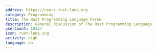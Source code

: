```yaml
---
address: https://users.rust-lang.org
category: Programming
title: The Rust Programming Language Forum
description: General discussion of The Rust Programming Language
userCount: 10127
icon: rust-lang.svg
activity: high
language: en
---
```

